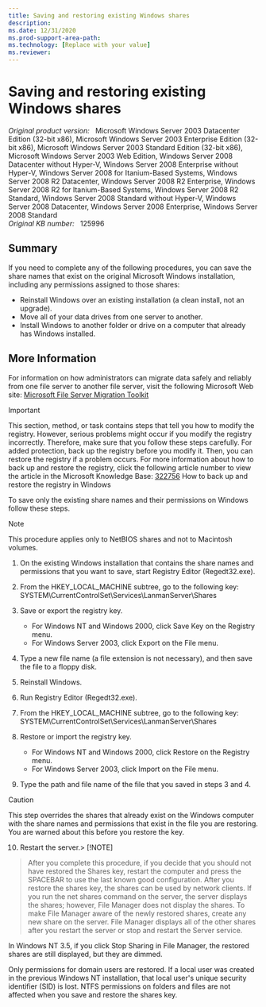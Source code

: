 ```yaml
---
title: Saving and restoring existing Windows shares
description: 
ms.date: 12/31/2020
ms.prod-support-area-path: 
ms.technology: [Replace with your value]
ms.reviewer: 
---
```

# Saving and restoring existing Windows shares

_Original product version:_ &nbsp; Microsoft Windows Server 2003 Datacenter Edition (32-bit x86), Microsoft Windows Server 2003 Enterprise Edition (32-bit x86), Microsoft Windows Server 2003 Standard Edition (32-bit x86), Microsoft Windows Server 2003 Web Edition, Windows Server 2008 Datacenter without Hyper-V, Windows Server 2008 Enterprise without Hyper-V, Windows Server 2008 for Itanium-Based Systems, Windows Server 2008 R2 Datacenter, Windows Server 2008 R2 Enterprise, Windows Server 2008 R2 for Itanium-Based Systems, Windows Server 2008 R2 Standard, Windows Server 2008 Standard without Hyper-V, Windows Server 2008 Datacenter, Windows Server 2008 Enterprise, Windows Server 2008 Standard  
_Original KB number:_ &nbsp; 125996

## Summary

If you need to complete any of the following procedures, you can save the share names that exist on the original Microsoft Windows installation, including any permissions assigned to those shares: 
- Reinstall Windows over an existing installation (a clean install, not an upgrade).
- Move all of your data drives from one server to another.
- Install Windows to another folder or drive on a computer that already has Windows installed.

## More Information

For information on how administrators can migrate data safely and reliably from one file server to another file server, visit the following Microsoft Web site:
 [Microsoft File Server Migration Toolkit](https://www.microsoft.com/windowsserver2008/en/us/fsmt.aspx) 

> [!IMPORTANT]
> This section, method, or task contains steps that tell you how to modify the registry. However, serious problems might occur if you modify the registry incorrectly. Therefore, make sure that you follow these steps carefully. For added protection, back up the registry before you modify it. Then, you can restore the registry if a problem occurs. For more information about how to back up and restore the registry, click the following article number to view the article in the Microsoft Knowledge Base: [322756](https://support.microsoft.com/help/322756) How to back up and restore the registry in Windows  

To save only the existing share names and their permissions on Windows follow these steps.

> [!NOTE]
> This procedure applies only to NetBIOS shares and not to Macintosh volumes.
1. On the existing Windows installation that contains the share names and permissions that you want to save, start Registry Editor (Regedt32.exe).
2. From the HKEY_LOCAL_MACHINE subtree, go to the following key: SYSTEM\CurrentControlSet\Services\LanmanServer\Shares 

3. Save or export the registry key.
   - For Windows NT and Windows 2000, click Save Key on the Registry menu.
   - For Windows Server 2003, click Export on the File menu.
4. Type a new file name (a file extension is not necessary), and then save the file to a floppy disk.
5. Reinstall Windows.
6. Run Registry Editor (Regedt32.exe).
7. From the HKEY_LOCAL_MACHINE subtree, go to the following key: SYSTEM\CurrentControlSet\Services\LanmanServer\Shares 

8. Restore or import the registry key.
   - For Windows NT and Windows 2000, click Restore on the Registry menu.
   - For Windows Server 2003, click Import on the File menu.
9. Type the path and file name of the file that you saved in steps 3 and 4.

> [!CAUTION]
> This step overrides the shares that already exist on the Windows computer with the share names and permissions that exist in the file you are restoring. You are warned about this before you restore the key.
10. Restart the server.> [!NOTE]
> After you complete this procedure, if you decide that you should not have restored the Shares key, restart the computer and press the SPACEBAR to use the last known good configuration. After you restore the shares key, the shares can be used by network clients. If you run the net shares command on the server, the server displays the shares; however, File Manager does not display the shares. To make File Manager aware of the newly restored shares, create any new share on the server. File Manager displays all of the other shares after you restart the server or stop and restart the Server service.

In Windows NT 3.5, if you click Stop Sharing in File Manager, the restored shares are still displayed, but they are dimmed.

Only permissions for domain users are restored. If a local user was created in the previous Windows NT installation, that local user's unique security identifier (SID) is lost. NTFS permissions on folders and files are not affected when you save and restore the shares key.
